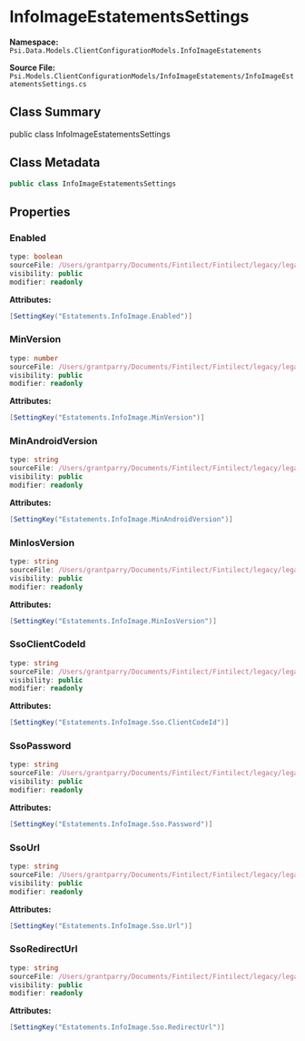 # InfoImageEstatementsSettings

**Namespace:** `Psi.Data.Models.ClientConfigurationModels.InfoImageEstatements`

**Source File:** `Psi.Models.ClientConfigurationModels/InfoImageEstatements/InfoImageEstatementsSettings.cs`

## Class Summary

public class InfoImageEstatementsSettings

## Class Metadata

```typescript
public class InfoImageEstatementsSettings
```

## Properties

### Enabled

```typescript
type: boolean
sourceFile: /Users/grantparry/Documents/Fintilect/Fintilect/legacy/legacy-apis/Psi.Models.ClientConfigurationModels/InfoImageEstatements/InfoImageEstatementsSettings.cs
visibility: public
modifier: readonly
```

**Attributes:**
```csharp
[SettingKey("Estatements.InfoImage.Enabled")]
```

### MinVersion

```typescript
type: number
sourceFile: /Users/grantparry/Documents/Fintilect/Fintilect/legacy/legacy-apis/Psi.Models.ClientConfigurationModels/InfoImageEstatements/InfoImageEstatementsSettings.cs
visibility: public
modifier: readonly
```

**Attributes:**
```csharp
[SettingKey("Estatements.InfoImage.MinVersion")]
```

### MinAndroidVersion

```typescript
type: string
sourceFile: /Users/grantparry/Documents/Fintilect/Fintilect/legacy/legacy-apis/Psi.Models.ClientConfigurationModels/InfoImageEstatements/InfoImageEstatementsSettings.cs
visibility: public
modifier: readonly
```

**Attributes:**
```csharp
[SettingKey("Estatements.InfoImage.MinAndroidVersion")]
```

### MinIosVersion

```typescript
type: string
sourceFile: /Users/grantparry/Documents/Fintilect/Fintilect/legacy/legacy-apis/Psi.Models.ClientConfigurationModels/InfoImageEstatements/InfoImageEstatementsSettings.cs
visibility: public
modifier: readonly
```

**Attributes:**
```csharp
[SettingKey("Estatements.InfoImage.MinIosVersion")]
```

### SsoClientCodeId

```typescript
type: string
sourceFile: /Users/grantparry/Documents/Fintilect/Fintilect/legacy/legacy-apis/Psi.Models.ClientConfigurationModels/InfoImageEstatements/InfoImageEstatementsSettings.cs
visibility: public
modifier: readonly
```

**Attributes:**
```csharp
[SettingKey("Estatements.InfoImage.Sso.ClientCodeId")]
```

### SsoPassword

```typescript
type: string
sourceFile: /Users/grantparry/Documents/Fintilect/Fintilect/legacy/legacy-apis/Psi.Models.ClientConfigurationModels/InfoImageEstatements/InfoImageEstatementsSettings.cs
visibility: public
modifier: readonly
```

**Attributes:**
```csharp
[SettingKey("Estatements.InfoImage.Sso.Password")]
```

### SsoUrl

```typescript
type: string
sourceFile: /Users/grantparry/Documents/Fintilect/Fintilect/legacy/legacy-apis/Psi.Models.ClientConfigurationModels/InfoImageEstatements/InfoImageEstatementsSettings.cs
visibility: public
modifier: readonly
```

**Attributes:**
```csharp
[SettingKey("Estatements.InfoImage.Sso.Url")]
```

### SsoRedirectUrl

```typescript
type: string
sourceFile: /Users/grantparry/Documents/Fintilect/Fintilect/legacy/legacy-apis/Psi.Models.ClientConfigurationModels/InfoImageEstatements/InfoImageEstatementsSettings.cs
visibility: public
modifier: readonly
```

**Attributes:**
```csharp
[SettingKey("Estatements.InfoImage.Sso.RedirectUrl")]
```
